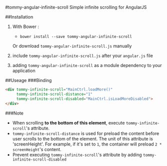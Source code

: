 #tommy-angular-infinite-scroll
Simple infinite scrolling for AngularJS

##Installation
1. With Bower :
   - `bower install --save tommy-angular-infinite-scroll`

   Or download `tommy-angular-infinite-scroll.js` manually

2. include `tommy-angular-infinite-scroll.js` after your `angular.js` file

3. adding `tommy-angular-infinite-scroll` as a module dependency to your application

##Useage
###Binding
```html
<div tommy-infinite-scroll="MainCtrl.loadMore()"
     tommy-infinite-scroll-distance="1"
     tommy-infinite-scroll-disabled="MainCtrl.isLoadMoreDisabled">
</div>
```
###Note
- When scrolling __to the bottom of this element__, execute `tommy-infinite-scroll`'s attribute.
- `tommy-infinite-scroll-distance` is used for preload the content before user scrolls to the bottom of the element. The unit of this attribute is 'screenHeight'. For example, if it's set to `1`, the container will preload `2 * screenHeight`'s content.
- Prevent executing `tommy-infinite-scroll`'s attribute by adding `tommy-infinite-scroll-disabled`
